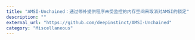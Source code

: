 ```yaml
---
title: "AMSI-Unchained：通过修补提供程序未受监控的内存空间来取消对AMSI的锁定"
description: ""
external_url: "https://github.com/deepinstinct/AMSI-Unchained"
category: "Miscellaneous"
---
```

